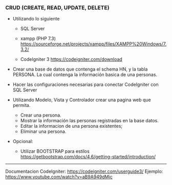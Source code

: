 ### CRUD (CREATE, READ, UPDATE, DELETE)


- Utilizando lo siguiente 
    - SQL Server
	- xampp (PHP 7.3) https://sourceforge.net/projects/xampp/files/XAMPP%20Windows/7.3.2/
	
    - CodeIgniter 3 https://codeigniter.com/download

- Crear una base de datos que contenga el schema HN, y la tabla PERSONA. La cual contenga la información basica de una personas.
- Hacer las configuraciones necesarias para conectar CodeIgniter con SQL Server

- Utilizando Modelo, Vista y Controlador crear una pagina web que permita.
    - Crear una persona.  
    - Mostrar la información las personas registradas en la base datos. 
    - Editar la informacion de una persona existentes;
    - Eliminar una persona.
	
- Opcional:
	- Utilizar BOOTSTRAP para estilos  https://getbootstrap.com/docs/4.6/getting-started/introduction/
	
------------------------------------------------------------------------------------------------------------
Documentacion CodeIgniter: https://codeigniter.com/userguide3/
Ejemplo: https://www.youtube.com/watch?v=aB9A949dMjc

